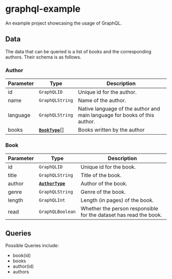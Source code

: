 # graphql-example
An example project showcasing the usage of GraphQL.

## Data
The data that can be queried is a list of books and the corresponding authors.
Their schema is as follows.

### Author

|Parameter|Type|Description|
|---------|----|-----------|
|id|`GraphQLID`|Unique id for the author.|
|name|`GraphQLString`|Name of the author.|
|language|`GraphQLString`|Native language of the author and main language for books of this author.|
|books|**[`BookType`](#book)**[]|Books written by the author|

### Book

|Parameter|Type|Description|
|---------|----|-----------|
|id|`GraphQLID`|Unique id for the book.|
|title|`GraphQLString`|Title of the book.|
|author|**[`AuthorType`](#author)**|Author of the book.|
|genre|`GraphQLString`|Genre of the book.|
|length|`GraphQLInt`|Length (in pages) of the book.|
|read|`GraphQLBoolean`|Whether the person responsible for the dataset has read the book.|


## Queries

Possible Queries include:

* book(id)
* books
* author(id)
* authors
